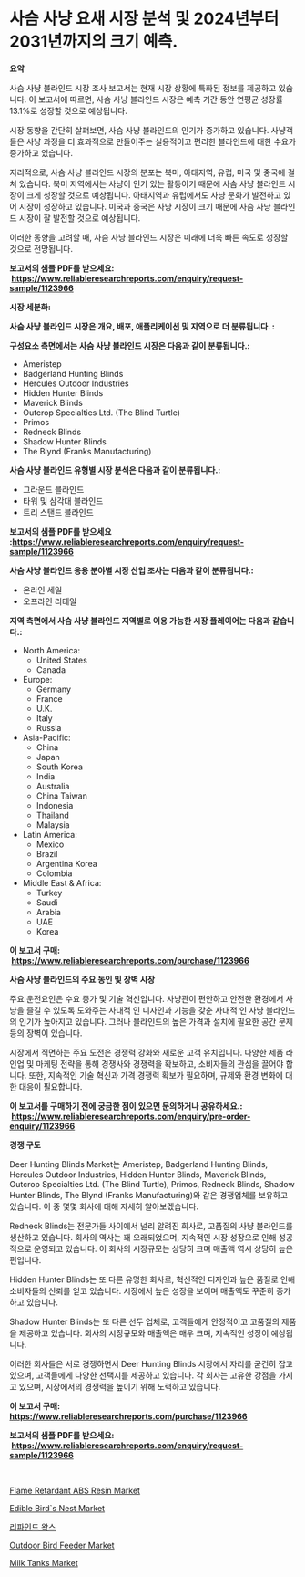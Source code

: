<p><h1>사슴 사냥 요새 시장 분석 및 2024년부터 2031년까지의 크기 예측.</h1></p><p><strong>요약</strong></p>
<p><p>사슴 사냥 블라인드 시장 조사 보고서는 현재 시장 상황에 특화된 정보를 제공하고 있습니다. 이 보고서에 따르면, 사슴 사냥 블라인드 시장은 예측 기간 동안 연평균 성장률 13.1%로 성장할 것으로 예상됩니다.</p><p>시장 동향을 간단히 살펴보면, 사슴 사냥 블라인드의 인기가 증가하고 있습니다. 사냥객들은 사냥 과정을 더 효과적으로 만들어주는 실용적이고 편리한 블라인드에 대한 수요가 증가하고 있습니다.</p><p>지리적으로, 사슴 사냥 블라인드 시장의 분포는 북미, 아태지역, 유럽, 미국 및 중국에 걸쳐 있습니다. 북미 지역에서는 사냥이 인기 있는 활동이기 때문에 사슴 사냥 블라인드 시장이 크게 성장할 것으로 예상됩니다. 아태지역과 유럽에서도 사냥 문화가 발전하고 있어 시장이 성장하고 있습니다. 미국과 중국은 사냥 시장이 크기 때문에 사슴 사냥 블라인드 시장이 잘 발전할 것으로 예상됩니다.</p><p>이러한 동향을 고려할 때, 사슴 사냥 블라인드 시장은 미래에 더욱 빠른 속도로 성장할 것으로 전망됩니다.</p></p>
<p><strong>보고서의 샘플 PDF를 받으세요: &nbsp;<a href="https://www.reliableresearchreports.com/enquiry/request-sample/1123966">https://www.reliableresearchreports.com/enquiry/request-sample/1123966</a></strong></p>
<p><strong>시장 세분화:</strong></p>
<p><strong> 사슴 사냥 블라인드 시장은 개요, 배포, 애플리케이션 및 지역으로 더 분류됩니다. :</strong></p>
<p><strong>구성요소 측면에서는 사슴 사냥 블라인드 시장은 다음과 같이 분류됩니다.:</strong></p>
<p><ul><li>Ameristep</li><li>Badgerland Hunting Blinds</li><li>Hercules Outdoor Industries</li><li>Hidden Hunter Blinds</li><li>Maverick Blinds</li><li>Outcrop Specialties Ltd. (The Blind Turtle)</li><li>Primos</li><li>Redneck Blinds</li><li>Shadow Hunter Blinds</li><li>The Blynd (Franks Manufacturing)</li></ul></p>
<p><strong> 사슴 사냥 블라인드 유형별 시장 분석은 다음과 같이 분류됩니다.:</strong></p>
<p><ul><li>그라운드 블라인드</li><li>타워 및 삼각대 블라인드</li><li>트리 스탠드 블라인드</li></ul></p>
<p><strong>보고서의 샘플 PDF를 받으세요 :<a href="https://www.reliableresearchreports.com/enquiry/request-sample/1123966">https://www.reliableresearchreports.com/enquiry/request-sample/1123966</a></strong></p>
<p><strong> 사슴 사냥 블라인드 응용 분야별 시장 산업 조사는 다음과 같이 분류됩니다.:</strong></p>
<p><ul><li>온라인 세일</li><li>오프라인 리테일</li></ul></p>
<p><strong>지역 측면에서 사슴 사냥 블라인드 지역별로 이용 가능한 시장 플레이어는 다음과 같습니다.:</strong></p>
<p><ul>
    <li>
        North America:
        <ul>
            <li>United States</li>
            <li>Canada</li>
        </ul>
    </li>
    <li>
        Europe:
        <ul>
            <li>Germany</li>
            <li>France</li>
            <li>U.K.</li>
            <li>Italy</li>
            <li>Russia</li>
        </ul>
    </li>
    <li>
        Asia-Pacific:
        <ul>
            <li>China</li>
            <li>Japan</li>
            <li>South Korea</li>
            <li>India</li>
            <li>Australia</li>
            <li>China Taiwan</li>
            <li>Indonesia</li>
            <li>Thailand</li>
            <li>Malaysia</li>
        </ul>
    </li>
    <li>
        Latin America:
        <ul>
            <li>Mexico</li>
            <li>Brazil</li>
            <li>Argentina Korea</li>
            <li>Colombia</li>
        </ul>
    </li>
    <li>
        Middle East & Africa:
        <ul>
            <li>Turkey</li>
            <li>Saudi</li>
            <li>Arabia</li>
            <li>UAE</li>
            <li>Korea</li>
        </ul>
    </li>
    </ul></p>
<p><strong>이 보고서 구매: &nbsp;<a href="https://www.reliableresearchreports.com/purchase/1123966">https://www.reliableresearchreports.com/purchase/1123966</a></strong></p>
<p><strong>사슴 사냥 블라인드의 주요 동인 및 장벽 시장</strong></p>
<p><p>주요 운전요인은 수요 증가 및 기술 혁신입니다. 사냥관이 편안하고 안전한 환경에서 사냥을 즐길 수 있도록 도와주는 사대적 인 디자인과 기능을 갖춘 사대적 인 사냥 블라인드의 인기가 높아지고 있습니다. 그러나 블라인드의 높은 가격과 설치에 필요한 공간 문제 등의 장벽이 있습니다.</p><p>시장에서 직면하는 주요 도전은 경쟁력 강화와 새로운 고객 유치입니다. 다양한 제품 라인업 및 마케팅 전략을 통해 경쟁사와 경쟁력을 확보하고, 소비자들의 관심을 끌어야 합니다. 또한, 지속적인 기술 혁신과 가격 경쟁력 확보가 필요하며, 규제와 환경 변화에 대한 대응이 필요합니다.</p></p>
<p><strong>이 보고서를 구매하기 전에 궁금한 점이 있으면 문의하거나 공유하세요.: &nbsp;<a href="https://www.reliableresearchreports.com/enquiry/pre-order-enquiry/1123966">https://www.reliableresearchreports.com/enquiry/pre-order-enquiry/1123966</a></strong></p>
<p><strong>경쟁 구도</strong></p>
<p><p>Deer Hunting Blinds Market는 Ameristep, Badgerland Hunting Blinds, Hercules Outdoor Industries, Hidden Hunter Blinds, Maverick Blinds, Outcrop Specialties Ltd. (The Blind Turtle), Primos, Redneck Blinds, Shadow Hunter Blinds, The Blynd (Franks Manufacturing)와 같은 경쟁업체를 보유하고 있습니다. 이 중 몇몇 회사에 대해 자세히 알아보겠습니다.</p><p>Redneck Blinds는 전문가들 사이에서 널리 알려진 회사로, 고품질의 사냥 블라인드를 생산하고 있습니다. 회사의 역사는 꽤 오래되었으며, 지속적인 시장 성장으로 인해 성공적으로 운영되고 있습니다. 이 회사의 시장규모는 상당히 크며 매출액 역시 상당히 높은 편입니다.</p><p>Hidden Hunter Blinds는 또 다른 유명한 회사로, 혁신적인 디자인과 높은 품질로 인해 소비자들의 신뢰를 얻고 있습니다. 시장에서 높은 성장을 보이며 매출액도 꾸준히 증가하고 있습니다.</p><p>Shadow Hunter Blinds는 또 다른 선두 업체로, 고객들에게 안정적이고 고품질의 제품을 제공하고 있습니다. 회사의 시장규모와 매출액은 매우 크며, 지속적인 성장이 예상됩니다.</p><p>이러한 회사들은 서로 경쟁하면서 Deer Hunting Blinds 시장에서 자리를 굳건히 잡고 있으며, 고객들에게 다양한 선택지를 제공하고 있습니다. 각 회사는 고유한 강점을 가지고 있으며, 시장에서의 경쟁력을 높이기 위해 노력하고 있습니다.</p></p>
<p><strong>이 보고서 구매: &nbsp; <a href="https://www.reliableresearchreports.com/purchase/1123966">https://www.reliableresearchreports.com/purchase/1123966</a></strong></p>
<p><strong>보고서의 샘플 PDF를 받으세요: &nbsp;<a href="https://www.reliableresearchreports.com/enquiry/request-sample/1123966">https://www.reliableresearchreports.com/enquiry/request-sample/1123966</a></strong><strong></strong></p>
<p>&nbsp;</p>
<p><p><a href="https://issuu.com/reportprime-2/docs/flame-retardant-abs-resin-market-size-2030.pptx">Flame Retardant ABS Resin Market</a></p><p><a href="https://eight-handstand-8fb.notion.site/Edible-Bird-s-Nest-Market-Provides-a-Comprehensive-Analysis-Including-a-Macro-Overview-of-the-Market-443176b2e7be46fc96d64d7c4620733a">Edible Bird`s Nest Market</a></p><p><a href="https://github.com/oajzkywllm460/Market-Research-Report-List-1/blob/main/1564017189854.md">리파인드 왁스</a></p><p><a href="https://skillful-vermicelli-b89.notion.site/Outdoor-Bird-Feeder-Market-Size-Growth-Outlook-from-2024-to-2031-projecting-at-Market-s-Trends-Ana-debc910b85444385a1c2bbcb24160ac2">Outdoor Bird Feeder Market</a></p><p><a href="https://view.publitas.com/reportprime-1/milk-tanks-market-offers-provide-insightful-data-for-the-time-period-from-2023-to-2030-and-also-provide-analysis-based-on-application-type-and-region/">Milk Tanks Market</a></p></p>